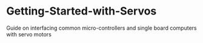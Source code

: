 # Getting-Started-with-Servos
Guide on interfacing common micro-controllers and single board computers with servo motors
